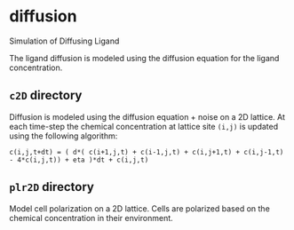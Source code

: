 # diffusion
Simulation of Diffusing Ligand

The ligand diffusion is modeled using the diffusion equation for the ligand concentration.

## `c2D` directory

Diffusion is modeled using the diffusion equation + noise on a 2D lattice. At each time-step the chemical concentration at lattice site `(i,j)` is updated using the following algorithm:

```
c(i,j,t+dt) = ( d*( c(i+1,j,t) + c(i-1,j,t) + c(i,j+1,t) + c(i,j-1,t) - 4*c(i,j,t)) + eta )*dt + c(i,j,t)
```

## `plr2D` directory

Model cell polarization on a 2D lattice. Cells are polarized based on the chemical concentration in their environment.
